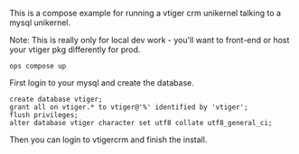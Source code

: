 This is a compose example for running a vtiger crm unikernel talking to a
mysql unikernel.

Note: This is really only for local dev work - you'll want to front-end
or host your vtiger pkg differently for prod.

```
ops compose up
```

First login to your mysql and create the database.

```
create database vtiger;
grant all on vtiger.* to vtiger@'%' identified by 'vtiger';
flush privileges;
alter database vtiger character set utf8 collate utf8_general_ci;
```

Then you can login to vtigercrm and finish the install.
